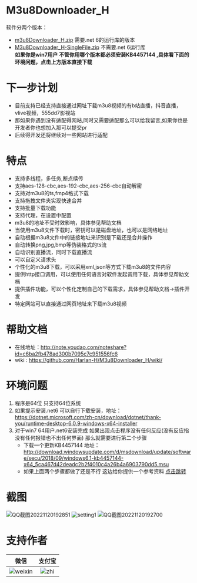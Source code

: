 # M3u8Downloader_H
软件分两个版本： 
  - [m3u8Downloader_H.zip](https://github.com/Harlan-H/M3u8Downloader_H/releases/latest/download/M3u8Downloader_H.zip)  需要.net 6的运行库的版本
  - [M3u8Downloader_H-SingleFile.zip](https://github.com/Harlan-H/M3u8Downloader_H/releases/latest/download/M3u8Downloader_H-SingleFile.zip)  不需要.net 6运行库  
  **如果你是win7用户 不管你用哪个版本都必须安装KB4457144 ,具体看下面的环境问题，点击上方版本直接下载**

# 下一步计划
 - 目前支持已经支持直接通过网址下载m3u8视频的有b站直播，抖音直播，vlive视频，555dd7影视站
 - 那如果你遇到没有适配得网站,同时又需要适配那么可以给我留言,如果你也是开发者你也想加入那可以提交pr
 - 后续得开发还将继续对一些网站进行适配
  
# 特点
 - 支持多线程，多任务,断点续传
 - 支持aes-128-cbc,aes-192-cbc,aes-256-cbc自动解密
 - 支持对m3u8的ts,fmp4格式下载
 - 支持拖拽文件夹实现快速合并
 - 支持批量下载功能
 - 支持代理，在设置中配置
 - m3u8的地址不受时效影响，具体参见帮助文档
 - 当使用m3u8文件下载时，密钥可以是磁盘地址，也可以是网络地址
 - 自动根据m3u8文件中的链接地址来识别是下载还是合并操作
 - 自动转换png,jpg,bmp等伪装格式的ts流
 - 自动识别直播流，同时下载直播流
 - 可以自定义请求头
 - 个性化的m3u8下载，可以采用xml,json等方式下载m3u8的文件内容
 - 提供http接口调用，可以使用任何语言对软件发起调用下载，具体参见帮助文档
 - 提供插件功能，可以个性化定制自己的下载需求，具体参见帮助文档->插件开发
 - 特定网站可以直接通过网页地址来下载m3u8视频

# 帮助文档
 - 在线地址：http://note.youdao.com/noteshare?id=c6ba2fb478ad300b7095c7c951556fc6
  - wiki  : https://github.com/Harlan-H/M3u8Downloader_H/wiki/

# 环境问题
 1. 程序是64位 只支持64位系统
 2. 如果提示安装.net6 可以自行下载安装，地址：https://dotnet.microsoft.com/zh-cn/download/dotnet/thank-you/runtime-desktop-6.0.9-windows-x64-installer
 3. 对于win7 64用户.net6安装完成  如果出现点击程序没有任何反应(没有反应指没有任何报错也不出任何界面) 那么就需要进行第二个步骤
    - 下载一个更新KB4457144   地址：http://download.windowsupdate.com/d/msdownload/update/software/secu/2018/09/windows6.1-kb4457144-x64_5ca467d42deadc2b2f4010c4a26b4a6903790dd5.msu
    - 如果上面两个步骤都做了还是不行 这边给你提供一个参考资料  [点击跳转](https://www.cnblogs.com/simadi/p/14410536.html)


# 截图
![QQ截图20221120192851](https://user-images.githubusercontent.com/39378318/202899529-a6d8ae44-f578-4312-b6b7-77d354c874b4.png)
![setting1](https://user-images.githubusercontent.com/39378318/202899568-874bbf90-1198-42eb-b42a-d8e3df27ba5c.png)
![QQ截图20221120192700](https://user-images.githubusercontent.com/39378318/202899573-ee513782-f792-464b-b7ee-eb8b48f02ce6.png)


# 支持作者
|微信|支付宝|
|:--:|:--:|
|![weixin](https://user-images.githubusercontent.com/39378318/190890312-ab314b1e-24e8-4237-aa24-2f49752b49ab.png)|![zhi](https://user-images.githubusercontent.com/39378318/190890316-d16156a1-88bb-487a-a7a4-664cf0a5e4da.png)|
